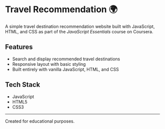 # Travel Recommendation 🌍

A simple travel destination recommendation website built with JavaScript, HTML, and CSS as part of the *JavaScript Essentials* course on Coursera.

## Features
- Search and display recommended travel destinations
- Responsive layout with basic styling
- Built entirely with vanilla JavaScript, HTML, and CSS

## Tech Stack
- JavaScript
- HTML5
- CSS3

---

Created for educational purposes.
